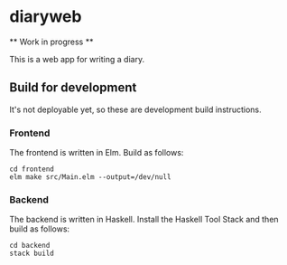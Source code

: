 # diaryweb

** Work in progress **

This is a web app for writing a diary.

## Build for development

It's not deployable yet, so these are development build instructions.

### Frontend

The frontend is written in Elm. Build as follows:

```
cd frontend
elm make src/Main.elm --output=/dev/null
```

### Backend

The backend is written in Haskell. Install the Haskell Tool Stack and then build as follows:

```
cd backend
stack build
```
